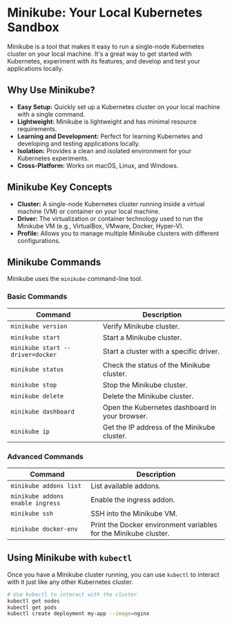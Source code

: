 # Minikube: Your Local Kubernetes Sandbox

Minikube is a tool that makes it easy to run a single-node Kubernetes cluster on your local machine. It's a great way to get started with Kubernetes, experiment with its features, and develop and test your applications locally.

## Why Use Minikube?

* **Easy Setup:** Quickly set up a Kubernetes cluster on your local machine with a single command.
* **Lightweight:** Minikube is lightweight and has minimal resource requirements.
* **Learning and Development:** Perfect for learning Kubernetes and developing and testing applications locally.
* **Isolation:** Provides a clean and isolated environment for your Kubernetes experiments.
* **Cross-Platform:**  Works on macOS, Linux, and Windows.

## Minikube Key Concepts

* **Cluster:** A single-node Kubernetes cluster running inside a virtual machine (VM) or container on your local machine.
* **Driver:** The virtualization or container technology used to run the Minikube VM (e.g., VirtualBox, VMware, Docker, Hyper-V).
* **Profile:**  Allows you to manage multiple Minikube clusters with different configurations.

## Minikube Commands

Minikube uses the `minikube` command-line tool.

### Basic Commands

| Command | Description |
|---|---|
| `minikube version` | Verify Minikube cluster. |
| `minikube start` | Start a Minikube cluster. |
| `minikube start --driver=docker` | Start a cluster with a specific driver. |
| `minikube status` | Check the status of the Minikube cluster. |
| `minikube stop` | Stop the Minikube cluster. |
| `minikube delete` | Delete the Minikube cluster. |
| `minikube dashboard` | Open the Kubernetes dashboard in your browser. |
| `minikube ip` | Get the IP address of the Minikube cluster. |

### Advanced Commands

| Command | Description |
|---|---|
| `minikube addons list` | List available addons. |
| `minikube addons enable ingress` | Enable the ingress addon. |
| `minikube ssh` | SSH into the Minikube VM. |
| `minikube docker-env` | Print the Docker environment variables for the Minikube cluster. |


## Using Minikube with `kubectl`

Once you have a Minikube cluster running, you can use `kubectl` to interact with it just like any other Kubernetes cluster.

```bash
# Use kubectl to interact with the cluster
kubectl get nodes
kubectl get pods
kubectl create deployment my-app --image=nginx